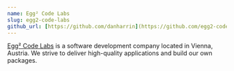 ```yaml
---
name: Egg² Code Labs
slug: egg2-code-labs
github_url: [https://github.com/danharrin](https://github.com/egg2-code-labs)
---
```


[Egg² Code Labs](https://eggsquare.net) is a software development company located in Vienna, Austria. We strive to deliver high-quality applications and build our own packages.
